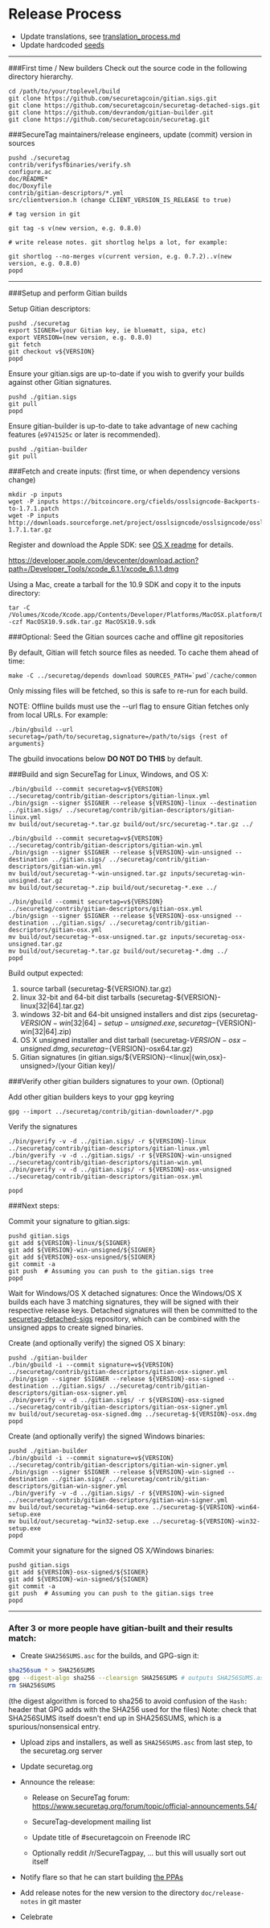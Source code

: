 Release Process
====================

* Update translations, see [translation_process.md](https://github.com/securetagcoin/securetag/blob/master/doc/translation_process.md#syncing-with-transifex)
* Update hardcoded [seeds](/contrib/seeds)

* * *

###First time / New builders
Check out the source code in the following directory hierarchy.

	cd /path/to/your/toplevel/build
	git clone https://github.com/securetagcoin/gitian.sigs.git
	git clone https://github.com/securetagcoin/securetag-detached-sigs.git
	git clone https://github.com/devrandom/gitian-builder.git
	git clone https://github.com/securetagcoin/securetag.git

###SecureTag maintainers/release engineers, update (commit) version in sources

	pushd ./securetag
	contrib/verifysfbinaries/verify.sh
	configure.ac
	doc/README*
	doc/Doxyfile
	contrib/gitian-descriptors/*.yml
	src/clientversion.h (change CLIENT_VERSION_IS_RELEASE to true)

	# tag version in git

	git tag -s v(new version, e.g. 0.8.0)

	# write release notes. git shortlog helps a lot, for example:

	git shortlog --no-merges v(current version, e.g. 0.7.2)..v(new version, e.g. 0.8.0)
	popd

* * *

###Setup and perform Gitian builds

 Setup Gitian descriptors:

	pushd ./securetag
	export SIGNER=(your Gitian key, ie bluematt, sipa, etc)
	export VERSION=(new version, e.g. 0.8.0)
	git fetch
	git checkout v${VERSION}
	popd

  Ensure your gitian.sigs are up-to-date if you wish to gverify your builds against other Gitian signatures.

	pushd ./gitian.sigs
	git pull
	popd

  Ensure gitian-builder is up-to-date to take advantage of new caching features (`e9741525c` or later is recommended).

	pushd ./gitian-builder
	git pull

###Fetch and create inputs: (first time, or when dependency versions change)

	mkdir -p inputs
	wget -P inputs https://bitcoincore.org/cfields/osslsigncode-Backports-to-1.7.1.patch
	wget -P inputs http://downloads.sourceforge.net/project/osslsigncode/osslsigncode/osslsigncode-1.7.1.tar.gz

 Register and download the Apple SDK: see [OS X readme](README_osx.txt) for details.

 https://developer.apple.com/devcenter/download.action?path=/Developer_Tools/xcode_6.1.1/xcode_6.1.1.dmg

 Using a Mac, create a tarball for the 10.9 SDK and copy it to the inputs directory:

	tar -C /Volumes/Xcode/Xcode.app/Contents/Developer/Platforms/MacOSX.platform/Developer/SDKs/ -czf MacOSX10.9.sdk.tar.gz MacOSX10.9.sdk

###Optional: Seed the Gitian sources cache and offline git repositories

By default, Gitian will fetch source files as needed. To cache them ahead of time:

	make -C ../securetag/depends download SOURCES_PATH=`pwd`/cache/common

Only missing files will be fetched, so this is safe to re-run for each build.

NOTE: Offline builds must use the --url flag to ensure Gitian fetches only from local URLs. For example:
```
./bin/gbuild --url securetag=/path/to/securetag,signature=/path/to/sigs {rest of arguments}
```
The gbuild invocations below <b>DO NOT DO THIS</b> by default.

###Build and sign SecureTag for Linux, Windows, and OS X:

	./bin/gbuild --commit securetag=v${VERSION} ../securetag/contrib/gitian-descriptors/gitian-linux.yml
	./bin/gsign --signer $SIGNER --release ${VERSION}-linux --destination ../gitian.sigs/ ../securetag/contrib/gitian-descriptors/gitian-linux.yml
	mv build/out/securetag-*.tar.gz build/out/src/securetag-*.tar.gz ../

	./bin/gbuild --commit securetag=v${VERSION} ../securetag/contrib/gitian-descriptors/gitian-win.yml
	./bin/gsign --signer $SIGNER --release ${VERSION}-win-unsigned --destination ../gitian.sigs/ ../securetag/contrib/gitian-descriptors/gitian-win.yml
	mv build/out/securetag-*-win-unsigned.tar.gz inputs/securetag-win-unsigned.tar.gz
	mv build/out/securetag-*.zip build/out/securetag-*.exe ../

	./bin/gbuild --commit securetag=v${VERSION} ../securetag/contrib/gitian-descriptors/gitian-osx.yml
	./bin/gsign --signer $SIGNER --release ${VERSION}-osx-unsigned --destination ../gitian.sigs/ ../securetag/contrib/gitian-descriptors/gitian-osx.yml
	mv build/out/securetag-*-osx-unsigned.tar.gz inputs/securetag-osx-unsigned.tar.gz
	mv build/out/securetag-*.tar.gz build/out/securetag-*.dmg ../
	popd

  Build output expected:

  1. source tarball (securetag-${VERSION}.tar.gz)
  2. linux 32-bit and 64-bit dist tarballs (securetag-${VERSION}-linux[32|64].tar.gz)
  3. windows 32-bit and 64-bit unsigned installers and dist zips (securetag-${VERSION}-win[32|64]-setup-unsigned.exe, securetag-${VERSION}-win[32|64].zip)
  4. OS X unsigned installer and dist tarball (securetag-${VERSION}-osx-unsigned.dmg, securetag-${VERSION}-osx64.tar.gz)
  5. Gitian signatures (in gitian.sigs/${VERSION}-<linux|{win,osx}-unsigned>/(your Gitian key)/

###Verify other gitian builders signatures to your own. (Optional)

  Add other gitian builders keys to your gpg keyring

	gpg --import ../securetag/contrib/gitian-downloader/*.pgp

  Verify the signatures

	./bin/gverify -v -d ../gitian.sigs/ -r ${VERSION}-linux ../securetag/contrib/gitian-descriptors/gitian-linux.yml
	./bin/gverify -v -d ../gitian.sigs/ -r ${VERSION}-win-unsigned ../securetag/contrib/gitian-descriptors/gitian-win.yml
	./bin/gverify -v -d ../gitian.sigs/ -r ${VERSION}-osx-unsigned ../securetag/contrib/gitian-descriptors/gitian-osx.yml

	popd

###Next steps:

Commit your signature to gitian.sigs:

	pushd gitian.sigs
	git add ${VERSION}-linux/${SIGNER}
	git add ${VERSION}-win-unsigned/${SIGNER}
	git add ${VERSION}-osx-unsigned/${SIGNER}
	git commit -a
	git push  # Assuming you can push to the gitian.sigs tree
	popd

  Wait for Windows/OS X detached signatures:
	Once the Windows/OS X builds each have 3 matching signatures, they will be signed with their respective release keys.
	Detached signatures will then be committed to the [securetag-detached-sigs](https://github.com/securetagcoin/securetag-detached-sigs) repository, which can be combined with the unsigned apps to create signed binaries.

  Create (and optionally verify) the signed OS X binary:

	pushd ./gitian-builder
	./bin/gbuild -i --commit signature=v${VERSION} ../securetag/contrib/gitian-descriptors/gitian-osx-signer.yml
	./bin/gsign --signer $SIGNER --release ${VERSION}-osx-signed --destination ../gitian.sigs/ ../securetag/contrib/gitian-descriptors/gitian-osx-signer.yml
	./bin/gverify -v -d ../gitian.sigs/ -r ${VERSION}-osx-signed ../securetag/contrib/gitian-descriptors/gitian-osx-signer.yml
	mv build/out/securetag-osx-signed.dmg ../securetag-${VERSION}-osx.dmg
	popd

  Create (and optionally verify) the signed Windows binaries:

	pushd ./gitian-builder
	./bin/gbuild -i --commit signature=v${VERSION} ../securetag/contrib/gitian-descriptors/gitian-win-signer.yml
	./bin/gsign --signer $SIGNER --release ${VERSION}-win-signed --destination ../gitian.sigs/ ../securetag/contrib/gitian-descriptors/gitian-win-signer.yml
	./bin/gverify -v -d ../gitian.sigs/ -r ${VERSION}-win-signed ../securetag/contrib/gitian-descriptors/gitian-win-signer.yml
	mv build/out/securetag-*win64-setup.exe ../securetag-${VERSION}-win64-setup.exe
	mv build/out/securetag-*win32-setup.exe ../securetag-${VERSION}-win32-setup.exe
	popd

Commit your signature for the signed OS X/Windows binaries:

	pushd gitian.sigs
	git add ${VERSION}-osx-signed/${SIGNER}
	git add ${VERSION}-win-signed/${SIGNER}
	git commit -a
	git push  # Assuming you can push to the gitian.sigs tree
	popd

-------------------------------------------------------------------------

### After 3 or more people have gitian-built and their results match:

- Create `SHA256SUMS.asc` for the builds, and GPG-sign it:
```bash
sha256sum * > SHA256SUMS
gpg --digest-algo sha256 --clearsign SHA256SUMS # outputs SHA256SUMS.asc
rm SHA256SUMS
```
(the digest algorithm is forced to sha256 to avoid confusion of the `Hash:` header that GPG adds with the SHA256 used for the files)
Note: check that SHA256SUMS itself doesn't end up in SHA256SUMS, which is a spurious/nonsensical entry.

- Upload zips and installers, as well as `SHA256SUMS.asc` from last step, to the securetag.org server

- Update securetag.org

- Announce the release:

  - Release on SecureTag forum: https://www.securetag.org/forum/topic/official-announcements.54/

  - SecureTag-development mailing list

  - Update title of #securetagcoin on Freenode IRC

  - Optionally reddit /r/SecureTagpay, ... but this will usually sort out itself

- Notify flare so that he can start building [the PPAs](https://launchpad.net/~securetag.org/+archive/ubuntu/securetag)

- Add release notes for the new version to the directory `doc/release-notes` in git master

- Celebrate
